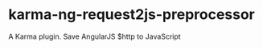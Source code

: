 karma-ng-request2js-preprocessor
================================

A Karma plugin. Save AngularJS $http to JavaScript
